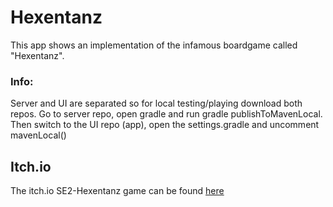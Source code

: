 # Hexentanz

This app shows an implementation of the infamous boardgame called "Hexentanz". 



### Info: 
Server and UI are separated so for local testing/playing download both repos. Go to server repo, open gradle and run 
gradle publishToMavenLocal. Then switch to the UI repo (app), open the settings.gradle and uncomment mavenLocal()


## Itch.io
The itch.io SE2-Hexentanz game can be found [here](https://pg98gh.itch.io/hexentanz-se2)